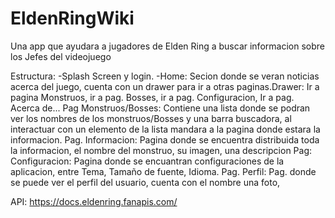 # EldenRingWiki
Una app que ayudara a jugadores de Elden Ring a buscar informacion sobre los Jefes del videojuego

Estructura:
-Splash Screen y login.
-Home: Secion donde se veran noticias acerca del juego, cuenta con un drawer para ir a otras paginas.Drawer: Ir a pagina Monstruos, ir a pag. Bosses, ir a pag. Configuracion, Ir a pag. Acerca de...
Pag Monstruos/Bosses: Contiene una lista donde se podran ver los nombres de los monstruos/Bosses y una barra buscadora, al interactuar con un elemento de la lista mandara a la pagina donde estara la informacion.
Pag. Informacion: Pagina donde se encuentra distribuida toda la informacion, el nombre del monstruo, su imagen, una descripcion
Pag: Configuracion: Pagina donde se encuantran configuraciones de la aplicacion, entre Tema, Tamaño de fuente, Idioma.
Pag. Perfil: Pag. donde se puede ver el perfil del usuario, cuenta con el nombre una foto, 

API: https://docs.eldenring.fanapis.com/
